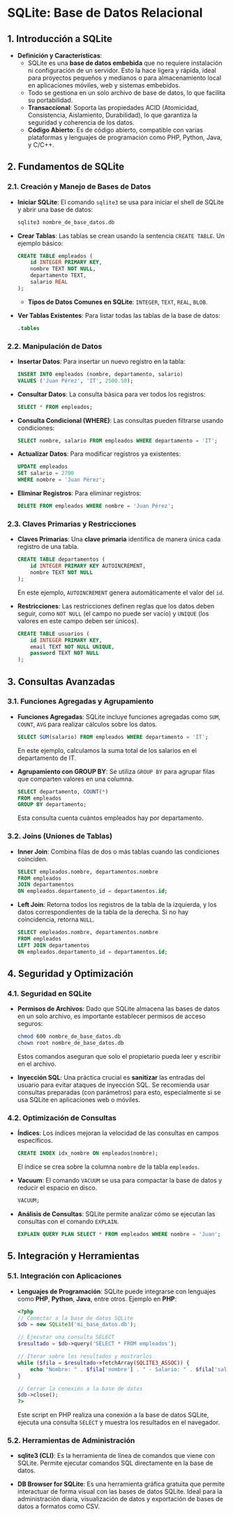 
# SQLite: Base de Datos Relacional

## 1. Introducción a SQLite
- **Definición y Características**:
  - SQLite es una **base de datos embebida** que no requiere instalación ni configuración de un servidor. Esto la hace ligera y rápida, ideal para proyectos pequeños y medianos o para almacenamiento local en aplicaciones móviles, web y sistemas embebidos.
  - Todo se gestiona en un solo archivo de base de datos, lo que facilita su portabilidad.
  - **Transaccional**: Soporta las propiedades ACID (Atomicidad, Consistencia, Aislamiento, Durabilidad), lo que garantiza la seguridad y coherencia de los datos.
  - **Código Abierto**: Es de código abierto, compatible con varias plataformas y lenguajes de programación como PHP, Python, Java, y C/C++.

## 2. Fundamentos de SQLite
  
### 2.1. Creación y Manejo de Bases de Datos

- **Iniciar SQLite**:
  El comando `sqlite3` se usa para iniciar el shell de SQLite y abrir una base de datos:
  ```bash
  sqlite3 nombre_de_base_datos.db
  ```

- **Crear Tablas**:
  Las tablas se crean usando la sentencia `CREATE TABLE`. Un ejemplo básico:
  ```sql
  CREATE TABLE empleados (
      id INTEGER PRIMARY KEY,
      nombre TEXT NOT NULL,
      departamento TEXT,
      salario REAL
  );
  ```
  - **Tipos de Datos Comunes en SQLite**: `INTEGER`, `TEXT`, `REAL`, `BLOB`.

- **Ver Tablas Existentes**:
  Para listar todas las tablas de la base de datos:
  ```sql
  .tables
  ```

### 2.2. Manipulación de Datos

- **Insertar Datos**:
  Para insertar un nuevo registro en la tabla:
  ```sql
  INSERT INTO empleados (nombre, departamento, salario) 
  VALUES ('Juan Pérez', 'IT', 2500.50);
  ```

- **Consultar Datos**:
  La consulta básica para ver todos los registros:
  ```sql
  SELECT * FROM empleados;
  ```

- **Consulta Condicional (WHERE)**:
  Las consultas pueden filtrarse usando condiciones:
  ```sql
  SELECT nombre, salario FROM empleados WHERE departamento = 'IT';
  ```

- **Actualizar Datos**:
  Para modificar registros ya existentes:
  ```sql
  UPDATE empleados 
  SET salario = 2700 
  WHERE nombre = 'Juan Pérez';
  ```

- **Eliminar Registros**:
  Para eliminar registros:
  ```sql
  DELETE FROM empleados WHERE nombre = 'Juan Pérez';
  ```

### 2.3. Claves Primarias y Restricciones

- **Claves Primarias**:
  Una **clave primaria** identifica de manera única cada registro de una tabla.
  ```sql
  CREATE TABLE departamentos (
      id INTEGER PRIMARY KEY AUTOINCREMENT,
      nombre TEXT NOT NULL
  );
  ```
  En este ejemplo, `AUTOINCREMENT` genera automáticamente el valor del `id`.

- **Restricciones**:
  Las restricciones definen reglas que los datos deben seguir, como `NOT NULL` (el campo no puede ser vacío) y `UNIQUE` (los valores en este campo deben ser únicos).
  ```sql
  CREATE TABLE usuarios (
      id INTEGER PRIMARY KEY,
      email TEXT NOT NULL UNIQUE,
      password TEXT NOT NULL
  );
  ```

## 3. Consultas Avanzadas

### 3.1. Funciones Agregadas y Agrupamiento
- **Funciones Agregadas**:
  SQLite incluye funciones agregadas como `SUM`, `COUNT`, `AVG` para realizar cálculos sobre los datos.
  ```sql
  SELECT SUM(salario) FROM empleados WHERE departamento = 'IT';
  ```
  En este ejemplo, calculamos la suma total de los salarios en el departamento de IT.

- **Agrupamiento con GROUP BY**:
  Se utiliza `GROUP BY` para agrupar filas que comparten valores en una columna.
  ```sql
  SELECT departamento, COUNT(*) 
  FROM empleados 
  GROUP BY departamento;
  ```
  Esta consulta cuenta cuántos empleados hay por departamento.

### 3.2. Joins (Uniones de Tablas)

- **Inner Join**:
  Combina filas de dos o más tablas cuando las condiciones coinciden.
  ```sql
  SELECT empleados.nombre, departamentos.nombre 
  FROM empleados 
  JOIN departamentos 
  ON empleados.departamento_id = departamentos.id;
  ```

- **Left Join**:
  Retorna todos los registros de la tabla de la izquierda, y los datos correspondientes de la tabla de la derecha. Si no hay coincidencia, retorna `NULL`.
  ```sql
  SELECT empleados.nombre, departamentos.nombre 
  FROM empleados 
  LEFT JOIN departamentos 
  ON empleados.departamento_id = departamentos.id;
  ```

## 4. Seguridad y Optimización

### 4.1. Seguridad en SQLite

- **Permisos de Archivos**:
  Dado que SQLite almacena las bases de datos en un solo archivo, es importante establecer permisos de acceso seguros:
  ```bash
  chmod 600 nombre_de_base_datos.db
  chown root nombre_de_base_datos.db
  ```
  Estos comandos aseguran que solo el propietario pueda leer y escribir en el archivo.

- **Inyección SQL**:
  Una práctica crucial es **sanitizar** las entradas del usuario para evitar ataques de inyección SQL. Se recomienda usar consultas preparadas (con parámetros) para esto, especialmente si se usa SQLite en aplicaciones web o móviles.

### 4.2. Optimización de Consultas

- **Índices**:
  Los índices mejoran la velocidad de las consultas en campos específicos.
  ```sql
  CREATE INDEX idx_nombre ON empleados(nombre);
  ```
  El índice se crea sobre la columna `nombre` de la tabla `empleados`.

- **Vacuum**:
  El comando `VACUUM` se usa para compactar la base de datos y reducir el espacio en disco.
  ```sql
  VACUUM;
  ```

- **Análisis de Consultas**:
  SQLite permite analizar cómo se ejecutan las consultas con el comando `EXPLAIN`.
  ```sql
  EXPLAIN QUERY PLAN SELECT * FROM empleados WHERE nombre = 'Juan';
  ```

## 5. Integración y Herramientas

### 5.1. Integración con Aplicaciones

- **Lenguajes de Programación**:
  SQLite puede integrarse con lenguajes como **PHP**, **Python**, **Java**, entre otros. Ejemplo en **PHP**:

  ```php
  <?php
  // Conectar a la base de datos SQLite
  $db = new SQLite3('mi_base_datos.db');

  // Ejecutar una consulta SELECT
  $resultado = $db->query('SELECT * FROM empleados');

  // Iterar sobre los resultados y mostrarlos
  while ($fila = $resultado->fetchArray(SQLITE3_ASSOC)) {
      echo "Nombre: " . $fila['nombre'] . " - Salario: " . $fila['salario'] . "<br>";
  }

  // Cerrar la conexión a la base de datos
  $db->close();
  ?>
  ```

  Este script en PHP realiza una conexión a la base de datos SQLite, ejecuta una consulta `SELECT` y muestra los resultados en el navegador.

### 5.2. Herramientas de Administración

- **sqlite3 (CLI)**:
  Es la herramienta de línea de comandos que viene con SQLite. Permite ejecutar comandos SQL directamente en la base de datos.

- **DB Browser for SQLite**:
  Es una herramienta gráfica gratuita que permite interactuar de forma visual con las bases de datos SQLite. Ideal para la administración diaria, visualización de datos y exportación de bases de datos a formatos como CSV.
